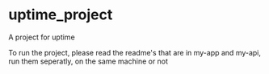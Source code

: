 # uptime_project
A project for uptime


To run the project, please read the readme's that are in my-app and my-api, run them seperatly, on the same machine or not
